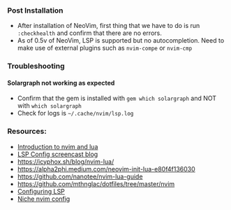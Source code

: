 ### Post Installation
- After installation of NeoVim, first thing that we have to do is run `:checkhealth` and confirm that there are no errors.
- As of 0.5v of NeoVim, LSP is supported but no autocompletion. Need to make use of external plugins such as `nvim-compe` or `nvim-cmp`

### Troubleshooting

#### Solargraph not working as expected
- Confirm that the gem is installed with `gem which solargraph` and NOT with `which solargraph`
- Check for logs is `~/.cache/nvim/lsp.log`

### Resources:
- [Introduction to nvim and lua](https://vonheikemen.github.io/devlog/tools/configuring-neovim-using-lua/)
- [LSP Config screencast blog](https://www.chrisatmachine.com/Neovim/27-native-lsp/)
- https://icyphox.sh/blog/nvim-lua/
- https://alpha2phi.medium.com/neovim-init-lua-e80f4f136030
- https://github.com/nanotee/nvim-lua-guide
- https://github.com/mthnglac/dotfiles/tree/master/nvim
- [Configuring LSP](https://blog.diegoquiroz.com/how-to-use-neovim-lsp-e8f79f1f0d7c)
- [Niche nvim config](https://alpha2phi.medium.com/niche-neovim-plugins-722b34f76291)
